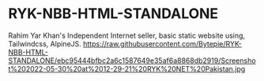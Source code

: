 # RYK-NBB-HTML-STANDALONE
Rahim Yar Khan's Independent Internet seller, basic static website using, Tailwindcss, AlpineJS.
https://raw.githubusercontent.com/Bytepie/RYK-NBB-HTML-STANDALONE/ebc95444bfbc2a6c1587649e35af6a8868db2919/Screenshot%202022-05-30%20at%2012-29-21%20RYK%20NET%20Pakistan.jpg
